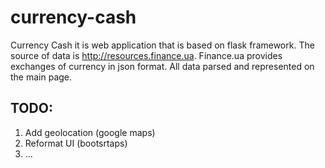 currency-cash
=============

Currency Cash it is web application that is based on flask framework. The source of data is http://resources.finance.ua.
Finance.ua provides exchanges of currency in json format. All data parsed and represented on the main page.

TODO:
-------
1. Add geolocation (google maps)
2. Reformat UI (bootsrtaps)
3. ...
